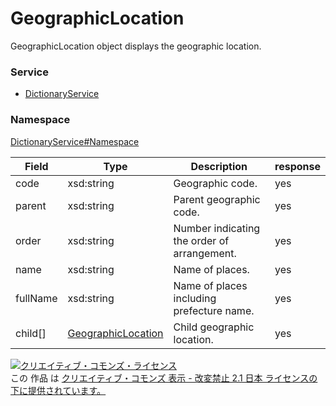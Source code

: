 

# GeographicLocation

GeographicLocation object displays the geographic location.

### Service

+ [DictionaryService](../../services/DictionaryService.md)

### Namespace

[DictionaryService#Namespace](../../services/DictionaryService.md#namespace)

| Field | Type | Description | response |
| ----- | ---- | ----------- | -------- |
| code | xsd:string | Geographic code. | yes | |
| parent | xsd:string | Parent geographic code. | yes | |
| order | xsd:string | Number indicating the order of arrangement. | yes | |
| name | xsd:string | Name of places. | yes | |
| fullName | xsd:string | Name of places including prefecture name. | yes | |
| child[] | [GeographicLocation](./GeographicLocation.md) | Child geographic location. | yes | |

<a rel="license" href="http://creativecommons.org/licenses/by-nd/2.1/jp/"><img alt="クリエイティブ・コモンズ・ライセンス" style="border-width:0" src="https://i.creativecommons.org/l/by-nd/2.1/jp/88x31.png" /></a><br />この 作品 は <a rel="license" href="http://creativecommons.org/licenses/by-nd/2.1/jp/">クリエイティブ・コモンズ 表示 - 改変禁止 2.1 日本 ライセンスの下に提供されています。</a>
